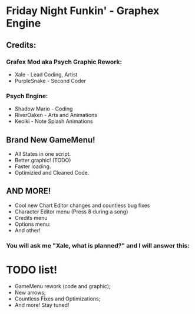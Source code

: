 # Friday Night Funkin' - Graphex Engine

## Credits:
### Grafex Mod aka Psych Graphic Rework:
* Xale - Lead Coding, Artist
* PurpleSnake - Second Coder

### Psych Engine:
* Shadow Mario - Coding
* RiverOaken - Arts and Animations
* Keoiki - Note Splash Animations

## Brand New GameMenu!
* All States in one script.
* Better graphic! (TODO)
* Faster loading.
* Optimizied and Cleaned Code.

## AND MORE!
* Cool new Chart Editor changes and countless bug fixes
* Character Editor menu (Press 8 during a song)
* Credits menu
* Options menu:
* And other!

### You will ask me "Xale, what is planned?" and I will answer this:
# TODO list!
- GameMenu rework (code and graphic);
- New arrows;
- Countless Fixes and Optimizations;
- And more! Stay tuned!
